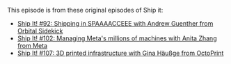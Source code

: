 This episode is from these original episodes of Ship it:

- [Ship It! #92: Shipping in SPAAAACCEEE with Andrew Guenther from Orbital Sidekick](https://changelog.com/shipit/92)
- [Ship It! #102: Managing Meta's millions of machines with Anita Zhang from Meta](https://changelog.com/shipit/102#t=988)
- [Ship It! #107: 3D printed infrastructure with Gina Häußge from OctoPrint](https://changelog.com/shipit/107)
